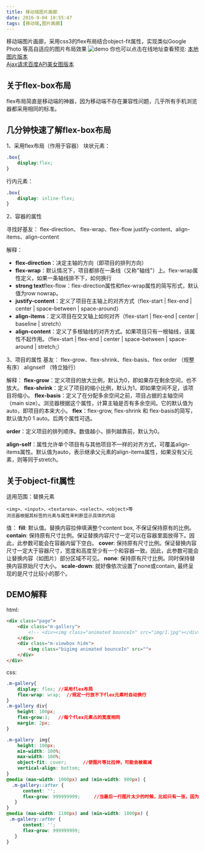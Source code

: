 ```yaml
---
title: 移动端图片画廊
date: 2016-9-04 10:55:47
tags: [移动端,图片画廊]
---
```

移动端图片画廊，采用css3的flex布局结合object-fit属性，实现类似Google Photo 等高自适应的图片布局效果
![demo](http://7xrw48.com1.z0.glb.clouddn.com/images/2016/9/4/img-gallery-demo.gif)
你也可以点击在线地址查看预览:
[本地图片版本](http://huzerui.com/mobile-gallery)  
 [Ajax请求百度API美女图版本](http://huzerui.online)

## 关于flex-box布局 
flex布局简直是移动端的神器，因为移动端不存在兼容性问题，几乎所有手机浏览器都采用相同的标准。

## 几分钟快速了解flex-box布局  
1、采用flex布局（作用于容器）
块状元素：
```css
.box{
    display:flex;
}
```

行内元素：
```css
.box{ 
    display: inline-flex;
}
```
2、容器的属性

寻找好基友：
 flex-direction、 flex-wrap、flex-flow
justify-content、align-items、align-content

解释：
 - **flex-direction**：决定主轴的方向（即项目的排列方向）
 - **flex-wrap**：默认情况下，项目都排在一条线（又称"轴线"）上。flex-wrap属性定义，如果一条轴线排不下，如何换行
 - **strong text**flex-flow：flex-direction属性和flex-wrap属性的简写形式，默认值为row nowrap。
 - **justify-content**：定义了项目在主轴上的对齐方式（flex-start | flex-end | center | space-between | space-around）
 - **align-items**：定义项目在交叉轴上如何对齐（flex-start | flex-end | center | baseline | stretch）
 - **align-content**：定义了多根轴线的对齐方式。如果项目只有一根轴线，该属性不起作用。（flex-start | flex-end | center | space-between | space-around | stretch;）

3、项目的属性
基友：
flex-grow、flex-shrink、flex-basis、flex
order   （规整有序）
alignself  （特立独行）

解释：
**flex-grow**：定义项目的放大比例，默认为0，即如果存在剩余空间，也不放大。
**flex-shrink**：定义了项目的缩小比例，默认为1，即如果空间不足，该项目将缩小。
**flex-basis**：定义了在分配多余空间之前，项目占据的主轴空间（main size）。浏览器根据这个属性，计算主轴是否有多余空间。它的默认值为auto，即项目的本来大小。
**flex**：flex-grow, flex-shrink 和 flex-basis的简写，默认值为0 1 auto。后两个属性可选。

**order**：定义项目的排列顺序。数值越小，排列越靠前，默认为0。

**align-self**：属性允许单个项目有与其他项目不一样的对齐方式，可覆盖align-items属性。默认值为auto，表示继承父元素的align-items属性，如果没有父元素，则等同于stretch。

## 关于object-fit属性

适用范围：替换元素

    <img>、<input>、<textarea>、<select>、<object>等
    浏览器根据其标签的元素与属性来判断显示具体的内容
值：
**fill**: 默认值。替换内容拉伸填满整个content box, 不保证保持原有的比例。
**contain**: 保持原有尺寸比例。保证替换内容尺寸一定可以在容器里面放得下。因此，此参数可能会在容器内留下空白。
**cover**: 保持原有尺寸比例。保证替换内容尺寸一定大于容器尺寸，宽度和高度至少有一个和容器一致。因此，此参数可能会让替换内容（如图片）部分区域不可见。
**none**: 保持原有尺寸比例。同时保持替换内容原始尺寸大小。
**scale-down**: 就好像依次设置了none或contain, 最终呈现的是尺寸比较小的那个。

## DEMO解释
html:
```html
<div class="page">
    <div class="m-gallery">
        <!-- <div><img class="animated bounceIn" src="img/1.jpg"></div> -->
    </div>
    <div class="m-viewbox hide">
        <img class="bigimg animated bounceIn" src="">
    </div>
</div>  
```
css:
```css
.m-gallery{
    display: flex; //采用flex布局
    flex-wrap: wrap;  //规定一行放不下flex元素时自动换行
}
.m-gallery div{
    height: 100px;
    flex-grow:1;   //每个flex元素占的宽度相同
    margin: 2px;
}

.m-gallery  img{
    height: 100px;
    min-width: 100%;     
    max-width: 100%;
    object-fit: cover;      //使图片等比拉伸，可能会被裁减
    vertical-align: bottom;
}
@media (max-width: 1000px) and (min-width: 900px) {
  .m-gallery::after {
      content: '';
      flex-grow: 999999999;     //当最后一行图片太少的时候，比如只有一张，因为 grow 的关系，它将占满一整行，通过伪元素来占满剩余空间，防止图片拉伸
   }
}
@media (max-width: 1100px) and (min-width: 1000px) {
 .m-gallery::after {
      content: '';
      flex-grow: 999999999;
   }
}
```

